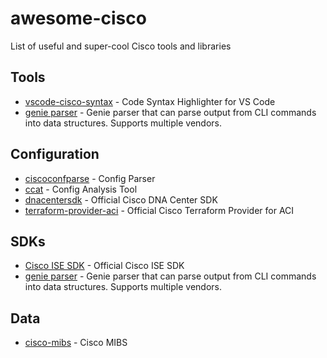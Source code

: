 # awesome-cisco
List of useful and super-cool Cisco tools and libraries

## Tools
* [vscode-cisco-syntax](https://github.com/woodjme/vscode-cisco-syntax) - Code Syntax Highlighter for VS Code
* [genie parser](https://developer.cisco.com/docs/genie-docs/) - Genie parser that can parse output from CLI commands into data structures. Supports multiple vendors.

## Configuration
* [ciscoconfparse](https://github.com/mpenning/ciscoconfparse) - Config Parser
* [ccat](https://github.com/frostbits-security/ccat) - Config Analysis Tool
* [dnacentersdk](https://github.com/cisco-en-programmability/dnacentersdk) - Official Cisco DNA Center SDK
* [terraform-provider-aci](https://github.com/CiscoDevNet/terraform-provider-aci) - Official Cisco Terraform Provider for ACI

## SDKs
* [Cisco ISE SDK](https://github.com/CiscoISE/ciscoisesdk) - Official Cisco ISE SDK
* [genie parser](https://developer.cisco.com/docs/genie-docs/) - Genie parser that can parse output from CLI commands into data structures. Supports multiple vendors.

## Data
* [cisco-mibs](https://github.com/cisco/cisco-mibs) - Cisco MIBS
